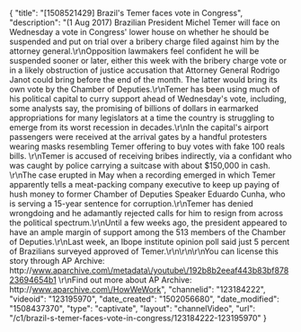 {
    "title": "[1508521429] Brazil's Temer faces vote in Congress",
    "description": "(1 Aug 2017) Brazilian President Michel Temer will face on Wednesday a vote in Congress' lower house on whether he should be suspended and put on trial over a bribery charge filed against him by the attorney general.\r\nOpposition lawmakers feel confident he will be suspended sooner or later, either this week with the bribery charge vote or in a likely obstruction of justice accusation that Attorney General Rodrigo Janot could bring before the end of the month. The latter would bring its own vote by the Chamber of Deputies.\r\nTemer has been using much of his political capital to curry support ahead of Wednesday's vote, including, some analysts say, the promising of billions of dollars in earmarked appropriations for many legislators at a time the country is struggling to emerge from its worst recession in decades.\r\nIn the capital's airport passengers were received at the arrival gates by a handful protesters wearing masks resembling Temer offering to buy votes with fake 100 reals bills. \r\nTemer is accused of receiving bribes indirectly, via a confidant who was caught by police carrying a suitcase with about $150,000 in cash. \r\nThe case erupted in May when a recording emerged in which Temer apparently tells a meat-packing company executive to keep up paying of hush money to former Chamber of Deputies Speaker Eduardo Cunha, who is serving a 15-year sentence for corruption.\r\nTemer has denied wrongdoing and he adamantly rejected calls for him to resign from across the political spectrum.\r\nUntil a few weeks ago, the president appeared to have an ample margin of support among the 513 members of the Chamber of Deputies.\r\nLast week, an Ibope institute opinion poll said just 5 percent of Brazilians surveyed approved of Temer.\r\n\r\n\r\nYou can license this story through AP Archive: http:\/\/www.aparchive.com\/metadata\/youtube\/192b8b2eeaf443b83bf87823694654b1 \r\nFind out more about AP Archive: http:\/\/www.aparchive.com\/HowWeWork",
    "channelid": "123184222",
    "videoid": "123195970",
    "date_created": "1502056680",
    "date_modified": "1508437370",
    "type": "captivate",
    "layout": "channelVideo",
    "url": "\/c1\/brazil-s-temer-faces-vote-in-congress\/123184222-123195970"
}
